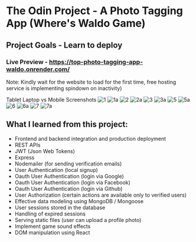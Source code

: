 # The Odin Project - A Photo Tagging App (Where's Waldo Game)
## Project Goals - Learn to deploy 
### Live Preview - https://top-photo-tagging-app-waldo.onrender.com/
Note: Kindly wait for the website to load for the first time,
free hosting service is implementing spindown on inactivity)

Tablet Laptop vs Mobile Screenshots
![1](https://github.com/iamwesofph/top-photo-tagging-app/assets/121594156/645b6db7-99a6-4204-9636-83b8e017933b)
![1a](https://github.com/iamwesofph/top-photo-tagging-app/assets/121594156/19dec7de-af47-4666-be9c-5088395c19fb)
![2](https://github.com/iamwesofph/top-photo-tagging-app/assets/121594156/0613c09c-bde0-4d9a-8165-00d376c37b4f)
![2a](https://github.com/iamwesofph/top-photo-tagging-app/assets/121594156/c4ccb6ac-1b33-4517-943f-b388616841b9)
![3](https://github.com/iamwesofph/top-photo-tagging-app/assets/121594156/f89de346-9467-4d90-86d9-135f977331c0)
![3a](https://github.com/iamwesofph/top-photo-tagging-app/assets/121594156/6c27579c-89e3-41ba-86e7-e6dbbac25aec)
![5](https://github.com/iamwesofph/top-photo-tagging-app/assets/121594156/f8f82d7e-7501-4fe5-b447-13732a598bca)
![5a](https://github.com/iamwesofph/top-photo-tagging-app/assets/121594156/c9d52a6c-e232-404d-b8ee-b1daf92738ea)
![6](https://github.com/iamwesofph/top-photo-tagging-app/assets/121594156/15f1450d-362d-4024-97ac-43f2bc7cbe57)
![6a](https://github.com/iamwesofph/top-photo-tagging-app/assets/121594156/702c209f-c604-4feb-a239-a3659abe3073)
![7](https://github.com/iamwesofph/top-photo-tagging-app/assets/121594156/0bce76e7-fa4b-47db-84dd-96cdc5faff77)
![7a](https://github.com/iamwesofph/top-photo-tagging-app/assets/121594156/9759e2a1-2992-4a54-9c44-f105c1deb38c)

## What I learned from this project:
- Frontend and backend integration and production deployment
- REST APIs
- JWT (Json Web Tokens)
- Express
- Nodemailer (for sending verification emails)
- User Authentication (local signup)
- Oauth User Authentication (login via Google)
- Oauth User Authentication (login via Facebook)
- Oauth User Authentication (login via Github)
- User Authorization (certain actions are available only to verified users)
- Effective data modeling using MongoDB / Mongoose
- User sessions stored in the database
- Handling of expired sessions
- Serving static files (user can upload a profile photo)
- Implement game sound effects
- DOM manipulation using React

